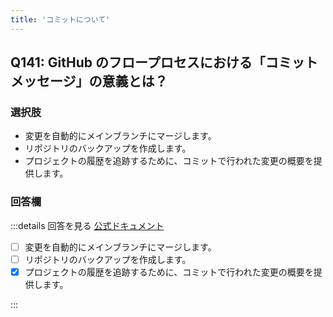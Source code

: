 ```yaml
---
title: 'コミットについて'
---
```


## Q141: GitHub のフロープロセスにおける「コミットメッセージ」の意義とは？

### 選択肢

- 変更を自動的にメインブランチにマージします。
- リポジトリのバックアップを作成します。
- プロジェクトの履歴を追跡するために、コミットで行われた変更の概要を提供します。

### 回答欄

:::details 回答を見る
[公式ドキュメント](https://docs.github.com/ja/pull-requests/committing-changes-to-your-project/creating-and-editing-commits/about-commits)

- [ ] 変更を自動的にメインブランチにマージします。
- [ ] リポジトリのバックアップを作成します。
- [x] プロジェクトの履歴を追跡するために、コミットで行われた変更の概要を提供します。

:::
